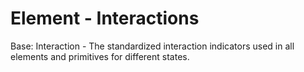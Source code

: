 # Element - Interactions

Base: Interaction - The standardized interaction indicators used in all elements and primitives for different states.

